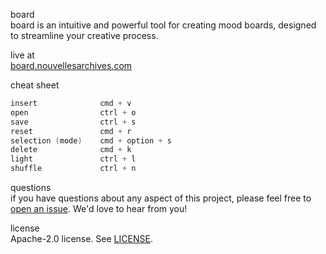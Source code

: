 board <br>
board is an intuitive and powerful tool for creating mood boards, designed to streamline your creative process.

live at <br>
[board.nouvellesarchives.com](https://board.nouvellesarchives.com)

cheat sheet
```c
insert              cmd + v            
open                ctrl + o
save                ctrl + s
reset               cmd + r
selection (mode)    cmd + option + s
delete              cmd + k
light               ctrl + l
shuffle             ctrl + n
```

questions<br>
if you have questions about any aspect of this project, please feel free to
[open an issue](https://github.com/nouvellesarchives/board/issues/new). We'd love to hear from you!

license<br>
Apache-2.0 license. See [LICENSE](LICENSE).
